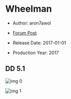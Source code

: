 # Wheelman

* Author: aron7awol

* [Forum Post](https://www.avsforum.com/threads/bass-eq-for-filtered-movies.2995212/post-57896464)

* Release Date: 2017-01-01
* Production Year: 2017

## DD 5.1

![img 0](https://i.imgur.com/dMBSe0P.jpg)

![img 1](https://i.imgur.com/pO2E2Cv.jpg)

